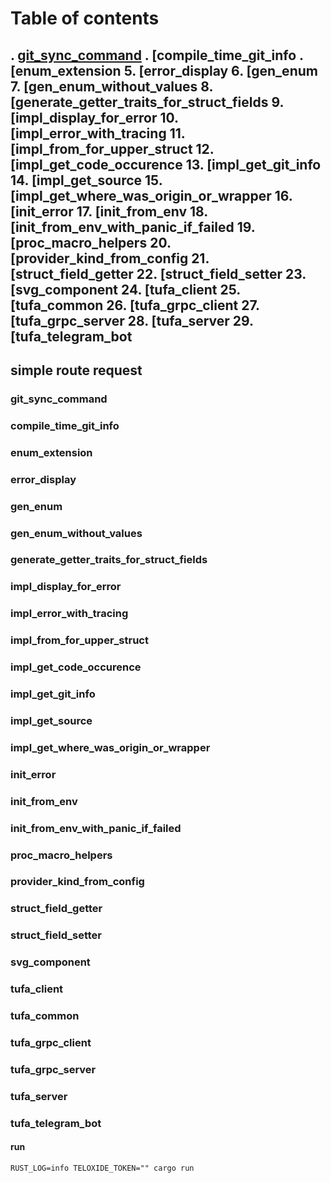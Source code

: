 # Table of contents
. [git_sync_command](#heading)
. [compile_time_git_info
. [enum_extension
5. [error_display
6. [gen_enum
7. [gen_enum_without_values
8. [generate_getter_traits_for_struct_fields
9. [impl_display_for_error
10. [impl_error_with_tracing
11. [impl_from_for_upper_struct
12. [impl_get_code_occurence
13. [impl_get_git_info
14. [impl_get_source
15. [impl_get_where_was_origin_or_wrapper
16. [init_error
17. [init_from_env
18. [init_from_env_with_panic_if_failed
19. [proc_macro_helpers
20. [provider_kind_from_config
21. [struct_field_getter
22. [struct_field_setter
23. [svg_component
24. [tufa_client 
25. [tufa_common 
26. [tufa_grpc_client 
27. [tufa_grpc_server 
28. [tufa_server 
29. [tufa_telegram_bot
-------------------------------------------

## simple route request <a name="heading1"/>

### git_sync_command

### compile_time_git_info

### enum_extension

### error_display

### gen_enum

### gen_enum_without_values

### generate_getter_traits_for_struct_fields

### impl_display_for_error

### impl_error_with_tracing

### impl_from_for_upper_struct

### impl_get_code_occurence

### impl_get_git_info

### impl_get_source

### impl_get_where_was_origin_or_wrapper

### init_error

### init_from_env

### init_from_env_with_panic_if_failed

### proc_macro_helpers

### provider_kind_from_config

### struct_field_getter

### struct_field_setter

### svg_component

### tufa_client 

### tufa_common 

### tufa_grpc_client 

### tufa_grpc_server 

### tufa_server 

### tufa_telegram_bot
#### run
```
RUST_LOG=info TELOXIDE_TOKEN="" cargo run
```